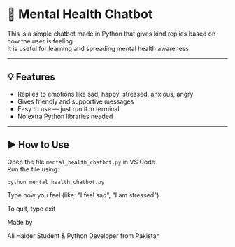  # 🧠 Mental Health Chatbot

This is a simple chatbot made in Python that gives kind replies based on how the user is feeling.  
It is useful for learning and spreading mental health awareness.

---

## 💡 Features

- Replies to emotions like sad, happy, stressed, anxious, angry  
- Gives friendly and supportive messages  
- Easy to use — just run it in terminal  
- No extra Python libraries needed  

---

## ▶️ How to Use

  Open the file `mental_health_chatbot.py` in VS Code  
  Run the file using:

```bash
python mental_health_chatbot.py
```


Type how you feel (like: "I feel sad", "I am stressed")


  To quit, type exit

 Made by

Ali Haider
Student & Python Developer from Pakistan
